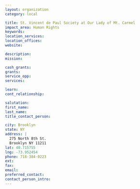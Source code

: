 ```yaml
---
layout: organization
category: local

title: St. Vincent de Paul Society at Our Lady of Mt. Carmel
impact_area: Human Rights
keywords: 
location_services: 
location_offices: 
website:  

description: 
mission: 

cash_grants: 
grants: 
service_opp: 
services: 

learn: 
cont_relationship: 

salutation: 
first_name: 
last_name: 
title_contact_person: 

city: Brooklyn
state: NY
address: |
  275 North 8th St.     
  Brooklyn NY 11211
lat: 40.715755
lng: -73.952454
phone: 718-384-0223
ext: 
fax: 
email: 
preferred_contact: 
contact_person_intro: 
---
```


